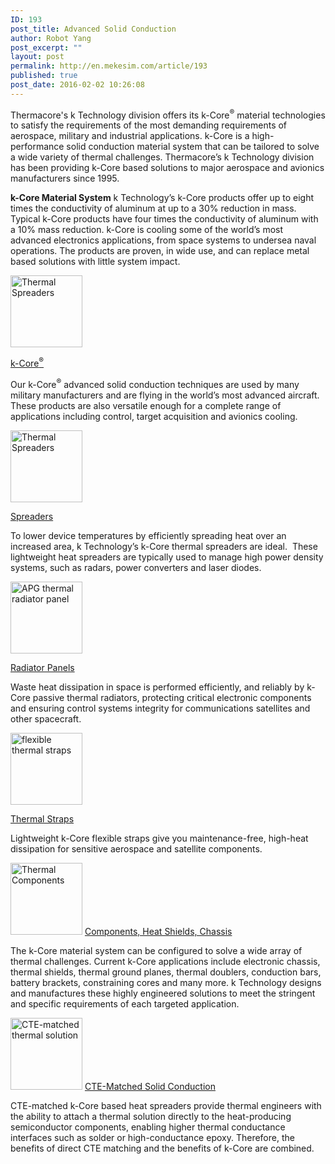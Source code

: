 ```yaml
---
ID: 193
post_title: Advanced Solid Conduction
author: Robot Yang
post_excerpt: ""
layout: post
permalink: http://en.mekesim.com/article/193
published: true
post_date: 2016-02-02 10:26:08
---
```

Thermacore's k Technology division offers its k-Core<sup>®</sup> material technologies to satisfy the requirements of the most demanding requirements of aerospace, military and industrial applications. k-Core is a high-performance solid conduction material system that can be tailored to solve a wide variety of thermal challenges. Thermacore’s k Technology division has been providing k-Core based solutions to major aerospace and avionics manufacturers since 1995.

<strong>k-Core Material System</strong>
k Technology’s k-Core products offer up to eight times the conductivity of aluminum at up to a 30% reduction in mass. Typical k-Core products have four times the conductivity of aluminum with a 10% mass reduction. k-Core is cooling some of the world’s most advanced electronics applications, from space systems to undersea naval operations. The products are proven, in wide use, and can replace metal based solutions with little system impact.

<img class="alignnone size-full wp-image-194" src="http://www.mekesim.com/wp-content/uploads/2016/02/k-core-thermal-spreader.jpg" width="115" height="115" alt="Thermal Spreaders" title="Thermal Spreaders" />

<a id="ctl00_cphMainContent_usrChildrenPreview_ctl00_hypObjectLink" href="http://www.thermacore.com/products/kcore.aspx">k-Core<sup>®</sup></a>

Our k-Core<sup>®</sup> advanced solid conduction techniques are used by many military manufacturers and are flying in the world’s most advanced aircraft. These products are also versatile enough for a complete range of applications including control, target acquisition and avionics cooling.

<img class="alignnone size-full wp-image-195" src="http://www.mekesim.com/wp-content/uploads/2016/02/Heat-spreader.jpg" width="115" height="115" alt="Thermal Spreaders" title="Thermal Spreaders" />

<a id="ctl00_cphMainContent_usrChildrenPreview_ctl01_hypObjectLink" href="http://www.thermacore.com/products/spreaders.aspx">Spreaders</a>

To lower device temperatures by efficiently spreading heat over an increased area, k Technology’s k-Core thermal spreaders are ideal.  These lightweight heat spreaders are typically used to manage high power density systems, such as radars, power converters and laser diodes.

<img class="alignnone size-full wp-image-196" src="http://www.mekesim.com/wp-content/uploads/2016/02/k-core-radiator-panel.jpg" width="115" height="115" alt="APG thermal radiator panel" title="APG thermal radiator panel" />

<a id="ctl00_cphMainContent_usrChildrenPreview_ctl02_hypObjectLink" href="http://www.thermacore.com/products/radiator-panels.aspx">Radiator Panels</a>

Waste heat dissipation in space is performed efficiently, and reliably by k-Core passive thermal radiators, protecting critical electronic components and ensuring control systems integrity for communications satellites and other spacecraft.

<img class="alignnone size-full wp-image-197" src="http://www.mekesim.com/wp-content/uploads/2016/02/k-core-thermal-strap.jpg" width="115" height="115" alt="flexible thermal straps" title="flexible thermal straps" />

<a id="ctl00_cphMainContent_usrChildrenPreview_ctl03_hypObjectLink" href="http://www.thermacore.com/products/thermal-straps.aspx">Thermal Straps</a>

Lightweight k-Core flexible straps give you maintenance-free, high-heat dissipation for sensitive aerospace and satellite components.

<img class="alignnone size-full wp-image-198" src="http://www.mekesim.com/wp-content/uploads/2016/02/k-core-components.jpg" width="115" height="115" alt="Thermal Components" title="Thermal Components" />
<a id="ctl00_cphMainContent_usrChildrenPreview_ctl04_hypObjectLink" href="http://www.thermacore.com/products/components-heat-shields-chassis.aspx">Components, Heat Shields, Chassis</a>

The k-Core material system can be configured to solve a wide array of thermal challenges. Current k-Core applications include electronic chassis, thermal shields, thermal ground planes, thermal doublers, conduction bars, battery brackets, constraining cores and many more. k Technology designs and manufactures these highly engineered solutions to meet the stringent and specific requirements of each targeted application.

<img class="alignnone size-full wp-image-199" src="http://www.mekesim.com/wp-content/uploads/2016/02/cte-matched-solid-conduction.jpg" width="115" height="115" alt="CTE-matched thermal solution" title="CTE-matched thermal solution" />
<a id="ctl00_cphMainContent_usrChildrenPreview_ctl05_hypObjectLink" href="http://www.thermacore.com/products/cte-matched-solutions.aspx">CTE-Matched Solid Conduction</a>

CTE-matched k-Core based heat spreaders provide thermal engineers with the ability to attach a thermal solution directly to the heat-producing semiconductor components, enabling higher thermal conductance interfaces such as solder or high-conductance epoxy. Therefore, the benefits of direct CTE matching and the benefits of k-Core are combined.